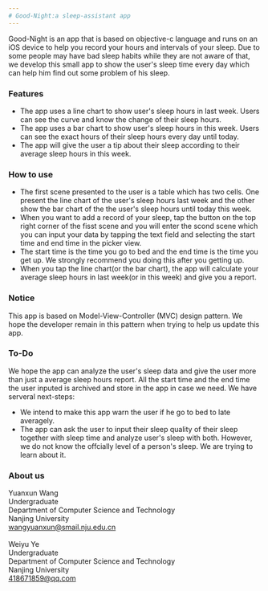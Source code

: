 ```yaml
---
# Good-Night:a sleep-assistant app
---
```

  Good-Night is an app that is based on objective-c language and runs on an iOS device to help you record your hours and intervals of your sleep. Due to some people may have bad sleep habits while they are not aware of that, we develop this small app to show the user's sleep time every day which can help him find out some problem of his sleep.

### Features
* The app uses a line chart to show user's sleep hours in last week. Users can see the curve and know the change of their sleep hours.
* The app uses a bar chart to show user's sleep hours in this week. Users can see the exact hours of their sleep hours every day until today.
* The app will give the user a tip about their sleep according to their average sleep hours in this week.

### How to use 
* The first scene presented to the user is a table which has two cells. One present the line chart of the user's sleep hours last week and the other show the bar chart of the the user's sleep hours until today this week.
* When you want to add a record of your sleep, tap the button on the top right corner of the fisst scene and you will enter the scond scene which you can input your data by tapping the text field and selecting the start time and end time in the picker view.
* The start time is the time you go to bed and the end time is the time you get up. We strongly recommend you doing this after you getting up.
* When you tap the line chart(or the bar chart), the app will calculate your average sleep hours in last week(or in this week) and give you a report. 

### Notice 
This app is based on Model-View-Controller (MVC) design pattern. We hope the developer remain in this pattern when trying to help us update this app.

### To-Do
We hope the app can analyze the user's sleep data and give the user more than just a average sleep hours report. All the start time and the end time the user inputed is archived and store in the app in case we need. We have serveral next-steps:
* We intend to make this app warn the user if he go to bed to late averagely.
* The app can ask the user to input their sleep quality of their sleep together with sleep time and analyze user's sleep with both. However, we do not know the offcially level of a person's sleep. We are trying to learn about it.

### About us 
Yuanxun Wang <br>
Undergraduate <br>
Department of Computer Science and Technology <br>
Nanjing University <br>
wangyuanxun@smail.nju.edu.cn <br>
<br>
Weiyu Ye <br>
Undergraduate <br>
Department of Computer Science and Technology <br>
Nanjing University <br>
418671859@qq.com
